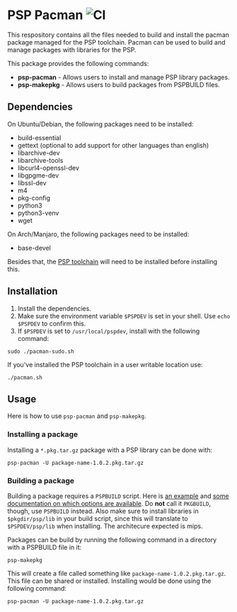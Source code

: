 # PSP Pacman ![CI](https://github.com/pspdev/psp-pacman/workflows/CI/badge.svg)

This respository contains all the files needed to build and install the pacman package managed for the PSP toolchain. Pacman can be used to build and manage packages with libraries for the PSP.

This package provides the following commands:
- **psp-pacman** - Allows users to install and manage PSP library packages.
- **psp-makepkg** - Allows users to build packages from PSPBUILD files.

## Dependencies

On Ubuntu/Debian, the following packages need to be installed:
- build-essential
- gettext (optional to add support for other languages than english)
- libarchive-dev
- libarchive-tools
- libcurl4-openssl-dev
- libgpgme-dev
- libssl-dev
- m4
- pkg-config
- python3
- python3-venv
- wget

On Arch/Manjaro, the following packages need to be installed:
- base-devel

Besides that, the [PSP toolchain](https://github.com/pspdev/psptoolchain) will need to be installed before installing this.

## Installation
1. Install the dependencies.
2. Make sure the environment variable ``$PSPDEV`` is set in your shell. Use ``echo $PSPDEV`` to confirm this.
3. If ``$PSPDEV`` is set to ``/usr/local/pspdev``, install with the following command:
```
sudo ./pacman-sudo.sh
```
If you've installed the PSP toolchain in a user writable location use:
```
./pacman.sh
```

## Usage

Here is how to use ``psp-pacman`` and ``psp-makepkg``.

### Installing a package

Installing a ``*.pkg.tar.gz`` package with a PSP library can be done with:
```
psp-pacman -U package-name-1.0.2.pkg.tar.gz
```

### Building a package

Building a package requires a ``PSPBUILD`` script. Here is [an example](https://git.archlinux.org/pacman.git/plain/proto/PKGBUILD.proto) and [some documentation on which options are available](https://wiki.archlinux.org/index.php/PKGBUILD). Do **not** call it ``PKGBUILD``, though, use ``PSPBUILD`` instead. Also make sure to install libraries in ``$pkgdir/psp/lib`` in your build script, since this will translate to ``$PSPDEV/psp/lib`` when installing. The architecure expected is mips.

Packages can be build by running the following command in a directory with a PSPBUILD file in it:
```
psp-makepkg
```

This will create a file called something like ``package-name-1.0.2.pkg.tar.gz``. This file can be shared or installed. Installing would be done using the following command:
```
psp-pacman -U package-name-1.0.2.pkg.tar.gz
```
